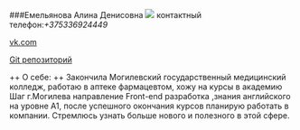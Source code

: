 ###Емельянова Алина Денисовна
![](https://sun9-24.userapi.com/impg/wEy4LHOy2QZJwqOL-AcykXGeBjeVskw_HdWXyQ/8QotW05zbyw.jpg?size=1002x1080&quality=96&sign=33b9e7392912d7e11a0be74e59c51970&c_uniq_tag=OUtkTzcuG8MsVFIQdCjMSE5H3AYlh1i2pV_DsIsSOYA&type=album)
контактный телефон:*+375336924449*

[vk.com](https://vk.com/id160885912)


[Git репозиторий](git@github.com:Allin3/itstep.git)



++ О себе: ++
Закончила Могилевский государственный медицинский колледж, работаю в аптеке фармацевтом, хожу на курсы в академию Шаг г.Могилева направление Front-end разработка ,знания английского на уровне А1, после успешного окончания курсов планирую работать в компании. Стремлюсь узнать  больше нового  и полезного в этой сфере.